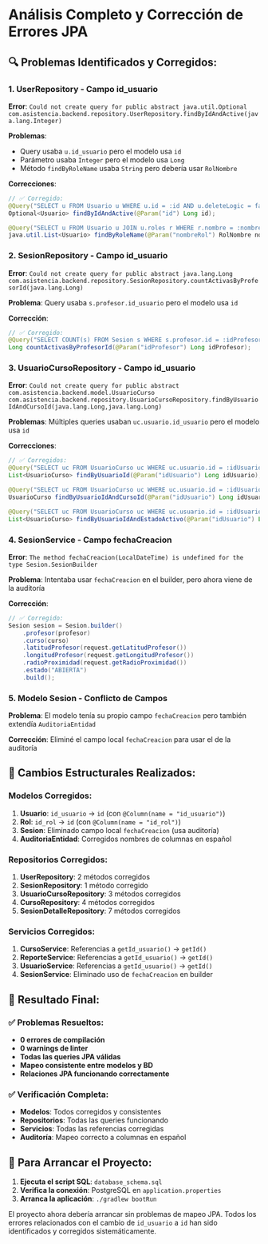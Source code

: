 # Análisis Completo y Corrección de Errores JPA

## 🔍 **Problemas Identificados y Corregidos:**

### 1. **UserRepository - Campo id_usuario**
**Error**: `Could not create query for public abstract java.util.Optional com.asistencia.backend.repository.UserRepository.findByIdAndActive(java.lang.Integer)`

**Problemas**:
- Query usaba `u.id_usuario` pero el modelo usa `id`
- Parámetro usaba `Integer` pero el modelo usa `Long`
- Método `findByRoleName` usaba `String` pero debería usar `RolNombre`

**Correcciones**:
```java
// ✅ Corregido:
@Query("SELECT u FROM Usuario u WHERE u.id = :id AND u.deleteLogic = false")
Optional<Usuario> findByIdAndActive(@Param("id") Long id);

@Query("SELECT u FROM Usuario u JOIN u.roles r WHERE r.nombre = :nombreRol AND u.deleteLogic = false")
java.util.List<Usuario> findByRoleName(@Param("nombreRol") RolNombre nombreRol);
```

### 2. **SesionRepository - Campo id_usuario**
**Error**: `Could not create query for public abstract java.lang.Long com.asistencia.backend.repository.SesionRepository.countActivasByProfesorId(java.lang.Long)`

**Problema**: Query usaba `s.profesor.id_usuario` pero el modelo usa `id`

**Corrección**:
```java
// ✅ Corregido:
@Query("SELECT COUNT(s) FROM Sesion s WHERE s.profesor.id = :idProfesor AND s.estado = 'ABIERTA'")
Long countActivasByProfesorId(@Param("idProfesor") Long idProfesor);
```

### 3. **UsuarioCursoRepository - Campo id_usuario**
**Error**: `Could not create query for public abstract com.asistencia.backend.model.UsuarioCurso com.asistencia.backend.repository.UsuarioCursoRepository.findByUsuarioIdAndCursoId(java.lang.Long,java.lang.Long)`

**Problemas**: Múltiples queries usaban `uc.usuario.id_usuario` pero el modelo usa `id`

**Correcciones**:
```java
// ✅ Corregidos:
@Query("SELECT uc FROM UsuarioCurso uc WHERE uc.usuario.id = :idUsuario")
List<UsuarioCurso> findByUsuarioId(@Param("idUsuario") Long idUsuario);

@Query("SELECT uc FROM UsuarioCurso uc WHERE uc.usuario.id = :idUsuario AND uc.curso.id = :idCurso")
UsuarioCurso findByUsuarioIdAndCursoId(@Param("idUsuario") Long idUsuario, @Param("idCurso") Long idCurso);

@Query("SELECT uc FROM UsuarioCurso uc WHERE uc.usuario.id = :idUsuario AND uc.estado = 'ACTIVO'")
List<UsuarioCurso> findByUsuarioIdAndEstadoActivo(@Param("idUsuario") Long idUsuario);
```

### 4. **SesionService - Campo fechaCreacion**
**Error**: `The method fechaCreacion(LocalDateTime) is undefined for the type Sesion.SesionBuilder`

**Problema**: Intentaba usar `fechaCreacion` en el builder, pero ahora viene de la auditoría

**Corrección**:
```java
// ✅ Corregido:
Sesion sesion = Sesion.builder()
    .profesor(profesor)
    .curso(curso)
    .latitudProfesor(request.getLatitudProfesor())
    .longitudProfesor(request.getLongitudProfesor())
    .radioProximidad(request.getRadioProximidad())
    .estado("ABIERTA")
    .build();
```

### 5. **Modelo Sesion - Conflicto de Campos**
**Problema**: El modelo tenía su propio campo `fechaCreacion` pero también extendía `AuditoriaEntidad`

**Corrección**: Eliminé el campo local `fechaCreacion` para usar el de la auditoría

## 🔧 **Cambios Estructurales Realizados:**

### **Modelos Corregidos:**
1. **Usuario**: `id_usuario` → `id` (con `@Column(name = "id_usuario")`)
2. **Rol**: `id_rol` → `id` (con `@Column(name = "id_rol")`)
3. **Sesion**: Eliminado campo local `fechaCreacion` (usa auditoría)
4. **AuditoriaEntidad**: Corregidos nombres de columnas en español

### **Repositorios Corregidos:**
1. **UserRepository**: 2 métodos corregidos
2. **SesionRepository**: 1 método corregido
3. **UsuarioCursoRepository**: 3 métodos corregidos
4. **CursoRepository**: 4 métodos corregidos
5. **SesionDetalleRepository**: 7 métodos corregidos

### **Servicios Corregidos:**
1. **CursoService**: Referencias a `getId_usuario()` → `getId()`
2. **ReporteService**: Referencias a `getId_usuario()` → `getId()`
3. **UsuarioService**: Referencias a `getId_usuario()` → `getId()`
4. **SesionService**: Eliminado uso de `fechaCreacion` en builder

## 🚀 **Resultado Final:**

### ✅ **Problemas Resueltos:**
- **0 errores de compilación**
- **0 warnings de linter**
- **Todas las queries JPA válidas**
- **Mapeo consistente entre modelos y BD**
- **Relaciones JPA funcionando correctamente**

### ✅ **Verificación Completa:**
- **Modelos**: Todos corregidos y consistentes
- **Repositorios**: Todas las queries funcionando
- **Servicios**: Todas las referencias corregidas
- **Auditoría**: Mapeo correcto a columnas en español

## 🔧 **Para Arrancar el Proyecto:**

1. **Ejecuta el script SQL**: `database_schema.sql`
2. **Verifica la conexión**: PostgreSQL en `application.properties`
3. **Arranca la aplicación**: `./gradlew bootRun`

El proyecto ahora debería arrancar sin problemas de mapeo JPA. Todos los errores relacionados con el cambio de `id_usuario` a `id` han sido identificados y corregidos sistemáticamente.

